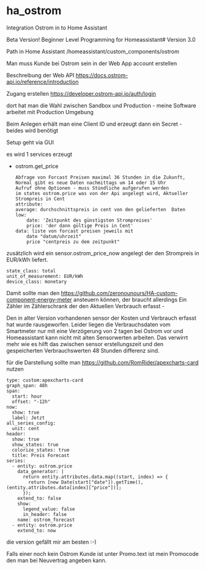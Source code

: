 # ha_ostrom
Integration Ostrom in to Home Assistant

Beta Version!
Beginner Level Programming for Homeassistant#
Version 3.0


Path in Home Assistant 
/homeassistant/custom_components/ostrom

Man muss Kunde bei Ostrom sein
in der Web App account erstellen

Beschreibung der Web API https://docs.ostrom-api.io/reference/introduction

Zugang erstellen https://developer.ostrom-api.io/auth/login

dort hat man die Wahl zwischen Sandbox und Production - meine Software arbeitet mit Production Umgebung

Beim Anlegen erhält man eine Client ID und erzeugt dann ein Secret - beides wird benötigt

Setup geht via GUI 


 es wird 1 services erzeugt 
-   ostrom.get_price
	```
	Abfrage von Forcast Preisen maximal 36 Stunden in die Zukunft,
	Normal gibt es neue Daten nachmittags um 14 oder 15 Uhr
	Aufruf ohne Optionen - muss Stündliche aufgerufen werden
	im states ostrom.price was von der Api angelegt wird, Aktueller Strompreis in Cent
	attribute:
	average: durchschnittspreis in cent von den gelieferten  Daten
	low: 
		date: 'Zeitpunkt des günstigsten Strompreises'
		price: 'der dann gültige Preis in Cent' 
	data: liste von forcast preisen jeweils mit
  		date "datum/uhrzeit"
  		price "centpreis zu dem zeitpunkt"
	
	```
zusätzlich wird ein sensor.ostrom_price_now angelegt der den Strompreis in EUR/kWh liefert.
```
state_class: total
unit_of_measurement: EUR/kWh
device_class: monetary
```

Damit sollte man den
https://github.com/zeronounours/HA-custom-component-energy-meter
ansteuern können, der braucht allerdings Ein Zähler im Zählerschrank der den Aktuellen Verbrauch erfasst - 

Den in alter Version vorhandenen sensor der Kosten und Verbrauch erfasst hat wurde rausgeworfen. Leider liegen die Verbrauchsdaten vom Smartmeter nur mit eine Verzögerung von 2 tagen bei Ostrom vor und Homeassistant kann nicht mit alten Sensorwerten arbeiten. Das verwirrt mehr wie es hilft das zwischen sensor erstellungszeit und den gespeicherten Verbrauchswerten 48 Stunden differenz sind.

für die Darstellung sollte man 
https://github.com/RomRider/apexcharts-card
nutzen
```
type: custom:apexcharts-card
graph_span: 48h
span:
  start: hour
  offset: "-12h"
now:
  show: true
  label: Jetzt
all_series_config:
  unit: cent
header:
  show: true
  show_states: true
  colorize_states: true
  title: Preis Forecast
series:
  - entity: ostrom.price
    data_generator: |
      return entity.attributes.data.map((start, index) => {
        return [new Date(start["date"]).getTime(), (entity.attributes.data[index]["price"])];
      });
    extend_to: false
    show:
      legend_value: false
      in_header: false
    name: ostrom_forecast
  - entity: ostrom.price
    extend_to: now

```

die version gefällt mir am besten :-)




Falls einer noch kein Ostrom Kunde ist unter Promo.text 
ist mein Promocode den man bei Neuvertrag angeben kann.
	
